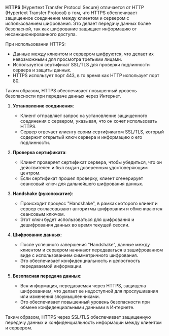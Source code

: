 **HTTPS** (Hypertext Transfer Protocol Secure) отличается от HTTP (Hypertext Transfer Protocol) в том, что HTTPS обеспечивает защищенное соединение между клиентом и сервером с использованием шифрования. Это делает передачу данных более безопасной, так как шифрование защищает информацию от несанкционированного доступа.

При использовании HTTPS:

- Данные между клиентом и сервером шифруются, что делает их невозможными для просмотра третьими лицами.
- Используется сертификат SSL/TLS для проверки подлинности сервера и защиты данных.
- HTTPS использует порт 443, в то время как HTTP использует порт 80.

Таким образом, HTTPS обеспечивает повышенный уровень безопасности при передаче данных через Интернет.

1. **Установление соединения**:
   - Клиент отправляет запрос на установление защищенного соединения с сервером, указывая, что он хочет использовать HTTPS.
   - Сервер отвечает клиенту своим сертификатом SSL/TLS, который содержит открытый ключ сервера и информацию о его подлинности.

2. **Проверка сертификата**:
   - Клиент проверяет сертификат сервера, чтобы убедиться, что он действителен и был выдан доверенным удостоверяющим центром.
   - Если сертификат прошел проверку, клиент сгенерирует сеансовый ключ для дальнейшего шифрования данных.

3. **Handshake (рукопожатие)**:
   - Происходит процесс "Handshake", в рамках которого клиент и сервер согласовывают алгоритмы шифрования и обмениваются сеансовым ключом.
   - Этот ключ будет использоваться для шифрования и дешифрования данных во время текущей сессии.

4. **Шифрование данных**:
   - После успешного завершения "Handshake", данные между клиентом и сервером начинают передаваться в зашифрованном виде с использованием симметричного шифрования.
   - Это обеспечивает конфиденциальность и целостность передаваемой информации.

5. **Безопасная передача данных**:
   - Вся информация, передаваемая через HTTPS, защищена шифрованием, что делает ее недоступной для прослушивания или изменения злоумышленниками.
   - Это обеспечивает повышенный уровень безопасности при обмене конфиденциальными данными в Интернете.

Таким образом, HTTPS через SSL/TLS обеспечивает защищенную передачу данных и конфиденциальность информации между клиентом и сервером. 
